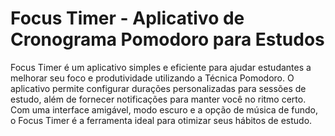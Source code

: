 # Focus Timer - Aplicativo de Cronograma Pomodoro para Estudos

Focus Timer é um aplicativo simples e eficiente para ajudar estudantes a melhorar seu foco e produtividade utilizando a Técnica Pomodoro.
O aplicativo permite configurar durações personalizadas para sessões de estudo, além de fornecer notificações para manter você no ritmo certo. 
Com uma interface amigável, modo escuro e a opção de música de fundo, o Focus Timer é a ferramenta ideal para otimizar seus hábitos de estudo.

